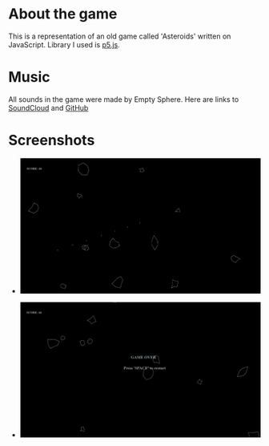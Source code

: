 # About the game
This is a representation of an old game called 'Asteroids' written on JavaScript. Library I used is [p5.js](https://p5js.org). 

# Music
All sounds in the game were made by Empty Sphere. Here are links to [SoundCloud](https://soundcloud.com/empty_sphere) and [GitHub](https://github.com/PeterUA) 

# Screenshots

 - ![](./screenshots/im1.png)

 - ![](./screenshots/im2.png)
